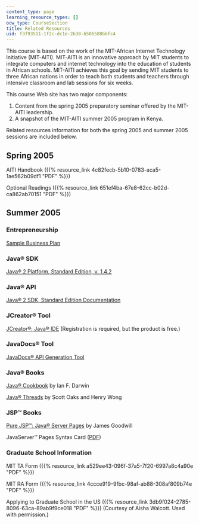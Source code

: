 ```yaml
---
content_type: page
learning_resource_types: []
ocw_type: CourseSection
title: Related Resources
uid: f3f93511-1f2c-dc1e-2b38-b586588bbfc4
---
```


This course is based on the work of the MIT-African Internet Technology Initiative (MIT-AITI). MIT-AITI is an innovative approach by MIT students to integrate computers and internet technology into the education of students in African schools. MIT-AITI achieves this goal by sending MIT students to three African nations in order to teach both students and teachers through intensive classroom and lab sessions for six weeks.

This course Web site has two major components:

1.  Content from the spring 2005 preparatory seminar offered by the MIT-AITI leadership.
2.  A snapshot of the MIT-AITI summer 2005 program in Kenya.

Related resources information for both the spring 2005 and summer 2005 sessions are included below.

Spring 2005
-----------

AITI Handbook ({{% resource_link 4c82fecb-5b10-0783-aca5-1ae562b09df1 "PDF" %}})

Optional Readings ({{% resource_link 651ef4ba-67e8-62cc-b02d-ca862ab70151 "PDF" %}})

Summer 2005
-----------

### Entrepreneurship

[Sample Business Plan](http://www.bplans.com/sample_business_plans.php)

### Java® SDK

[Java® 2 Platform, Standard Edition, v. 1.4.2](http://java.sun.com/j2se/1.4.2/download.html)

### Java® API

[Java® 2 SDK, Standard Edition Documentation](http://java.sun.com/j2se/1.4.2/docs/index.html)

### JCreator® Tool

[JCreator®: Java® IDE](http://www.jcreator.com/index.htm) (Registration is required, but the product is free.)

### JavaDocs® Tool

[JavaDocs® API Generation Tool](http://java.sun.com/j2se/javadoc/index.jsp)

### Java® Books

[Java® Cookbook](http://www.oreilly.com/catalog/javacook/) by Ian F. Darwin

[Java® Threads](http://www.oreilly.com/catalog/jthreads3/) by Scott Oaks and Henry Wong

### JSP™ Books

[Pure JSP™: Java® Server Pages](http://www.informit.com/store/product.aspx?isbn=0672319020) by James Goodwill

JavaServer™ Pages Syntax Card ([PDF](http://java.sun.com/products/jsp/syntax/1.2/card12.pdf))

### Graduate School Information

MIT TA Form ({{% resource_link a529ee43-096f-37a5-7f20-6997a8c4a90e "PDF" %}})

MIT RA Form ({{% resource_link 4ccce919-9fbc-98af-ab88-308af809b74e "PDF" %}})

Applying to Graduate School in the US ({{% resource_link 3db9f024-2785-8096-63ca-89ab9f9ce018 "PDF" %}}) (Courtesy of Aisha Walcott. Used with permission.)